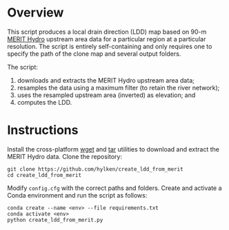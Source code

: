 # Overview

This script produces a local drain direction (LDD) map based on 90-m [MERIT Hydro](http://hydro.iis.u-tokyo.ac.jp/~yamadai/MERIT_Hydro/) upstream area data for a particular region at a particular resolution. The script is entirely self-containing and only requires one to specify the path of the clone map and several output folders.

The script:
1. downloads and extracts the MERIT Hydro upstream area data;
1. resamples the data using a maximum filter (to retain the river network);
1. uses the resampled upstream area (inverted) as elevation; and
1. computes the LDD.

# Instructions

Install the cross-platform [wget](http://gnuwin32.sourceforge.net/packages/wget.htm) and [tar](http://gnuwin32.sourceforge.net/packages/gtar.htm) utilities to download and extract the MERIT Hydro data. 
Clone the repository:
```
git clone https://github.com/hylken/create_ldd_from_merit
cd create_ldd_from_merit
```
Modify `config.cfg` with the correct paths and folders. Create and activate a Conda environment and run the script as follows:
```
conda create --name <env> --file requirements.txt
conda activate <env>
python create_ldd_from_merit.py
```

